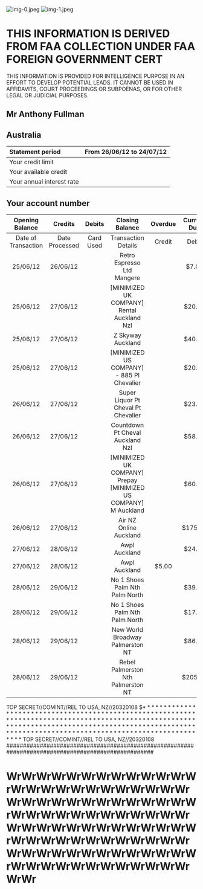 ![img-0.jpeg](img-0.jpeg)
![img-1.jpeg](img-1.jpeg)
# THIS INFORMATION IS DERIVED FROM FAA COLLECTION UNDER FAA FOREIGN GOVERNMENT CERT 

THIS INFORMATION IS PROVIDED FOR INTELLIGENCE PURPOSE IN AN EFFORT TO DEVELOP POTENTIAL LEADS. IT CANNOT BE USED IN AFFIDAVITS, COURT PROCEEDINGS OR SUBPOENAS, OR FOR OTHER LEGAL OR JUDICIAL PURPOSES.

## Mr Anthony Fullman

## Australia

| Statement period | From 26/06/12 to 24/07/12 |
| :-- | :-- |
| Your credit limit |  |
| Your available credit |  |
| Your annual interest rate |  |

## Your account number

| Opening Balance | Credits | Debits | Closing Balance | Overdue | Current Due |
| :--: | :--: | :--: | :--: | :--: | :--: |
| Date of Transaction | Date Processed | Card <br> Used | Transaction Details | Credit | Debit |
| 25/06/12 | 26/06/12 |  | Retro Espresso Ltd Mangere |  | \$7.00 |
| 25/06/12 | 27/06/12 |  | [MINIMIZED UK COMPANY] Rental Auckland NzI |  | \$20.00 |
| 25/06/12 | 27/06/12 |  | Z Skyway Auckland |  | \$40.00 |
| 25/06/12 | 27/06/12 |  | [MINIMIZED US COMPANY] - 885 Pl Chevalier |  | \$20.00 |
| 26/06/12 | 27/06/12 |  | Super Liquor Pt Cheval Pt Chevalier |  | \$23.99 |
| 26/06/12 | 27/06/12 |  | Countdown Pt Cheval Auckland NzI |  | \$58.20 |
| 26/06/12 | 27/06/12 |  | [MINIMIZED UK COMPANY] Prepay [MINIMIZED US COMPANY] M Auckland |  | \$60.00 |
| 26/06/12 | 27/06/12 |  | Air NZ Online Auckland |  | \$175.00 |
| 27/06/12 | 28/06/12 |  | Awpl Auckland |  | \$24.99 |
| 27/06/12 | 28/06/12 |  | Awpl Auckland | \$5.00 |  |
| 28/06/12 | 29/06/12 |  | No 1 Shoes Palm Nth Palm North |  | \$39.99 |
| 28/06/12 | 29/06/12 |  | No 1 Shoes Palm Nth Palm North |  | \$17.98 |
| 28/06/12 | 29/06/12 |  | New World Broadway Palmerston NT |  | \$86.58 |
| 28/06/12 | 29/06/12 |  | Rebel Palmerston Nth Palmerston NT |  | \$205.99 |
TOP SECRET//COMINT//REL TO USA, NZ//20320108
$* * * * * * * * * * * * * * * * * * * * * * * * * * * * * * * * * * * * * * * * * * * * * * * * * * * * * * * * * * * * * * * * * * * * * * * * * * * * * * * * * * * * * * * * * * * * * * * * * * * * * * * * * * * * * * * * * * * * * * * * * * * * * * * * * * * * * * * * * * * * * * * * * * * * * * * * * * * * * * * * * * * * * * * * * * * * * * * * * * * * * * * * * * * * * * * * * * * * * * * * *
TOP SECRET//COMINT//REL TO USA, NZ//20320108
\#\#\#\#\#\#\#\#\#\#\#\#\#\#\#\#\#\#\#\#\#\#\#\#\#\#\#\#\#\#\#\#\#\#\#\#\#\#\#\#\#\#\#\#\#\#\#\#\#\#\#\#\#\#\#\#\#\#\#\#\#\#\#\#\#\#\#\#\#\#\#\#\#\#\#\#\#\#\#\#\#\#\#\#\#\#\#\#\#\#\#\#\#\#\#\#\#\#\#\#
# WrWrWrWrWrWrWrWrWrWrWrWrWrWrWrWrWrWrWrWrWrWrWrWrWrWrWrWrWrWrWrWrWrWrWrWrWrWrWrWrWrWrWrWrWrWrWrWrWrWrWrWrWrWrWrWrWrWrWrWrWrWrWrWrWrWrWrWrWrWrWrWrWrWrWrWrWrWrWrWrWrWrWrWrWrWrWrWrWrWrWrWrWrWrWrWrWrWrWrWrWrWr
